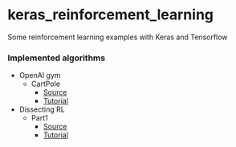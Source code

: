 # keras_reinforcement_learning
Some reinforcement learning examples with Keras and Tensorflow

### Implemented algorithms
* OpenAI gym
  * CartPole
    * [Source](https://github.com/shuuchen/keras_reinforcement_learning/blob/master/cartpole.ipynb)
    * [Tutorial](https://keon.io/deep-q-learning/)
* Dissecting RL
  * Part1
    * [Source](https://github.com/shuuchen/keras_reinforcement_learning/blob/master/markov_chain.ipynb)
    * [Tutorial](https://mpatacchiola.github.io/blog/2016/12/09/dissecting-reinforcement-learning.html)
